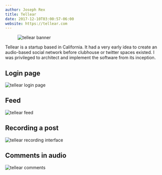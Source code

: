 ```yaml
---
author: Joseph Rex
title: Tellear
date: 2017-12-10T03:00:57-06:00
website: https://tellear.com
---
```


<figure>
<img src="https://res.cloudinary.com/strich/image/upload/v1638063423/tellear-banner_kiesil.jpg" alt="tellear banner">
</figure>

Tellear is a startup based in California. It had a very early idea to create an audio-based social network
before clubhouse or twitter spaces existed. I was privileged to architect and implement the software
from its inception.
<!--more-->

## Login page
![tellear login page](https://res.cloudinary.com/strich/image/upload/v1638075218/tellear_fp9yov.jpg)

## Feed
![tellear feed](https://res.cloudinary.com/strich/image/upload/v1638075409/tellear-feed_rtpv0a.jpg)

## Recording a post
![tellear recording interface](https://res.cloudinary.com/strich/image/upload/v1638075595/tellear-record_shtxgx.jpg)

## Comments in audio
![tellear comments](https://res.cloudinary.com/strich/image/upload/v1638075760/tellear-comments_s80ioj.jpg)
